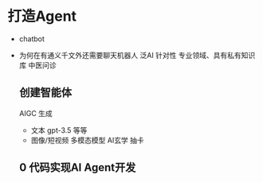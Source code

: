 # 打造Agent

- chatbot
- 为何在有通义千文外还需要聊天机器人
  泛AI
  针对性
  专业领域、具有私有知识库
  中医问诊

  ## 创建智能体
  AIGC 生成
  - 文本 gpt-3.5 等等
  - 图像/短视频  多模态模型
  AI玄学 抽卡

  ## 0 代码实现AI Agent开发
  
